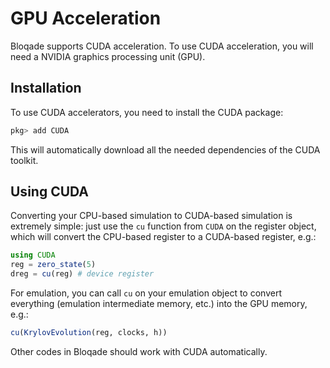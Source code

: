 # GPU Acceleration

Bloqade supports CUDA acceleration. To use
CUDA acceleration, you will need a NVIDIA graphics processing unit (GPU).

## Installation

To use CUDA accelerators, you need to install the CUDA package:

```julia
pkg> add CUDA
```

This will automatically download all the needed dependencies of
the CUDA toolkit.

## Using CUDA

Converting your CPU-based simulation to CUDA-based simulation
is extremely simple: just use the `cu` function from `CUDA`
on the register object, which will convert the CPU-based
register to a CUDA-based register, e.g.:

```julia
using CUDA
reg = zero_state(5)
dreg = cu(reg) # device register
```

For emulation, you can call `cu` on your emulation object
to convert everything (emulation intermediate memory, etc.)
into the GPU memory, e.g.:

```julia
cu(KrylovEvolution(reg, clocks, h))
```

Other codes in Bloqade should work with CUDA
automatically.
